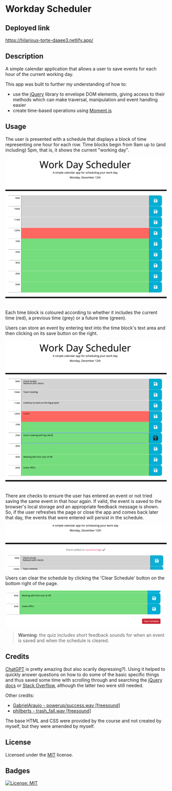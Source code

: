 # Workday Scheduler

## Deployed link

https://hilarious-torte-daaee3.netlify.app/

## Description

A simple calendar application that allows a user to save events for each hour of the current working day.

This app was built to further my understanding of how to:

- use the [jQuery](https://jquery.com/) library to envelope DOM elements, giving access to their methods which can make traversal, manipulation and event handling easier
- create time-based operations using [Moment.js](https://momentjs.com/)

## Usage

The user is presented with a schedule that displays a block of time representing one hour for each row. Time blocks begin from 9am up to (and including) 5pm, that is, it shows the current "working day".

![screenshot of console output](assets/img/ss1.png)

Each time block is coloured according to whether it includes the current time (red), a previous time (grey) or a future time (green).

Users can store an event by entering text into the time block's text area and then clicking on its save button on the right.

![screenshot of console output](assets/img/ss2.png)

There are checks to ensure the user has entered an event or not tried saving the same event in that hour again. If valid, the event is saved to the browser's local storage and an appropriate feedback message is shown. So, if the user refreshes the page or close the app and comes back later that day, the events that were entered will persist in the schedule.

![screenshot of console output](assets/img/ss3.png)

Users can clear the schedule by clicking the 'Clear Schedule' button on the bottom right of the page.

![screenshot of console output](assets/img/ss4.png)

> **Warning**: the quiz includes short feedback sounds for when an event is saved and when the schedule is cleared.

## Credits

[ChatGPT](https://chat.openai.com) is pretty amazing (but also scarily depressing?). Using it helped to quickly answer questions on how to do some of the basic specific things and thus saved some time with scrolling through and searching the [jQuery docs](https://api.jquery.com/) or [Stack Overflow](https://stackoverflow.com), although the latter two were still needed.

Other credits:

- [GabrielAraujo - powerup/success.wav \[freesound\]](https://freesound.org/people/GabrielAraujo/sounds/242501/)
- [philberts - trash_fall.wav \[freesound\]](https://freesound.org/people/philberts/sounds/71512/)

The base HTML and CSS were provided by the course and not created by myself, but they were amended by myself.

## License

Licensed under the [MIT](https://opensource.org/licenses/MIT) license.

## Badges

[![License: MIT](https://img.shields.io/badge/License-MIT-yellow.svg)](https://opensource.org/licenses/MIT)
